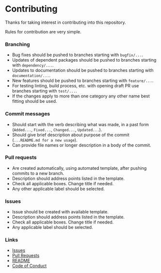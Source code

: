 # Contributing
Thanks for taking interest in contributing into this repository.

Rules for contribution are very simple.


### Branching
* Bug fixes should be pushed to branches starting with `bugfix/...`.
* Updates of dependent packages should be pushed to branches starting with `dependency/...`.
* Updates to documentation should be pushed to branches starting with `documentation/...`.
* New features should be pushed to branches starting with `feature/...`.
* For testing linting, build process, etc. with opening draft PR use branches starting with `test/...`.
* If the changes apply to more than one category any other name best fitting should be used.


### Commit messages
* Should start with the verb describing what was made, in a past form (`Added...`, `Fixed...`, `Changed...`, `Updated...`).
* Should give brief description about purpose of the commit (`...README.md for a new usage`).
* Can provide file names or longer description in a body of the commit.


### Pull requests
* Are created automatically, using automated template, after pushing commits to a new branch.
* Description should address points listed in the template.
* Check all applicable boxes. Change title if needed.
* Any other applicable label should be selected.


### Issues
* Issue should be created with available template.
* Description should address points listed in the template.
* Check all applicable boxes. Change title if needed.
* Any applicable label should be selected.


### Links
* [Issues](../../issues)
* [Pull Requests](../../pulls)
* [README](./README.md)
* [Code of Conduct](https://github.com/ChristophShyper/.github/blob/master/CODE_OF_CONDUCT.md)
